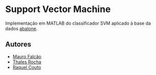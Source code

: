 # Support Vector Machine
Implementação em MATLAB do classificador SVM aplicado à base da dados [abalone](https://archive.ics.uci.edu/ml/machine-learning-databases/abalone/).

## Autores
* [Mauro Falcão](https://github.com/maurofalc)
* [Thales Rocha](https://github.com/thalesrochas)
* [Raquel Couto](https://github.com/RaquelCouto)
